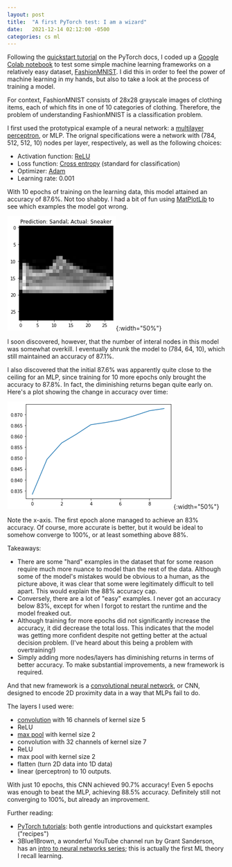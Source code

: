 ```yaml
---
layout: post
title:  "A first PyTorch test: I am a wizard"
date:   2021-12-14 02:12:00 -0500
categories: cs ml
---
```


Following the [quickstart tutorial](https://pytorch.org/tutorials/beginner/basics/quickstart_tutorial.html) on the PyTorch docs, I coded up a [Google Colab notebook](https://colab.research.google.com/drive/1HtPD7zb5sKBIkPb_ITskobCiXDw1Qxk-?usp=sharing) to test some simple machine learning frameworks on a relatively easy dataset, [FashionMNIST](https://github.com/zalandoresearch/fashion-mnist). I did this in order to feel the power of machine learning in my hands, but also to take a look at the process of training a model.

For context, FashionMNIST consists of 28x28 grayscale images of clothing items, each of which fits in one of 10 categories of clothing. Therefore, the problem of understanding FashionMNIST is a classification problem.

I first used the prototypical example of a neural network: a [multilayer perceptron](https://en.wikipedia.org/wiki/Multilayer_perceptron), or MLP. The orignal specifications were a network with (784, 512, 512, 10) nodes per layer, respectively, as well as the following choices:
* Activation function: [ReLU](https://pytorch.org/docs/stable/generated/torch.nn.ReLU.html)
* Loss function: [Cross entropy](https://pytorch.org/docs/stable/generated/torch.nn.CrossEntropyLoss.html) (standard for classification)
* Optimizer: [Adam](https://pytorch.org/docs/stable/generated/torch.optim.Adam.html)
* Learning rate: 0.001

With 10 epochs of training on the learning data, this model attained an accuracy of 87.6%. Not too shabby. I had a bit of fun using [MatPlotLib](https://matplotlib.org/) to see which examples the model got wrong.

![wrong-prediction-haha](/assets/prediction.png){:width="50%"}

I soon discovered, however, that the number of interal nodes in this model was somewhat overkill. I eventually shrunk the model to (784, 64, 10), which still maintained an accuracy of 87.1%.

I also discovered that the initial 87.6% was apparently quite close to the ceiling for an MLP, since training for 10 more epochs only brought the accuracy to 87.8%. In fact, the diminishing returns began quite early on. Here's a plot showing the change in accuracy over time:

![accuracy-over-time](/assets/accuracy.png){:width="50%"}

Note the x-axis. The first epoch alone managed to achieve an 83% accuracy. Of course, more accurate is better, but it would be ideal to somehow converge to 100%, or at least something above 88%.

Takeaways:
* There are some "hard" examples in the dataset that for some reason require much more nuance to model than the rest of the data. Although some of the model's mistakes would be obvious to a human, as the picture above, it was clear that some were legitimately difficult to tell apart. This would explain the 88% accuracy cap.
* Conversely, there are a lot of "easy" examples. I never got an accuracy below 83%, except for when I forgot to restart the runtime and the model freaked out.
* Although training for more epochs did not significantly increase the accuracy, it did decrease the total loss. This indicates that the model was getting more confident despite not getting better at the actual decision problem. (I've heard about this being a problem with overtraining!)
* Simply adding more nodes/layers has diminishing returns in terms of better accuracy. To make substantial improvements, a new framework is required.

And that new framework is a [convolutional neural network](https://en.wikipedia.org/wiki/Convolutional_neural_network), or CNN, designed to encode 2D proximity data in a way that MLPs fail to do.

The layers I used were:
* [convolution](https://en.wikipedia.org/wiki/Convolutional_neural_network#Convolutional_layer) with 16 channels of kernel size 5
* ReLU
* [max pool](https://en.wikipedia.org/wiki/Convolutional_neural_network#Pooling_layer) with kernel size 2
* convolution with 32 channels of kernel size 7
* ReLU
* max pool with kernel size 2
* flatten (turn 2D data into 1D data)
* linear (perceptron) to 10 outputs.

With just 10 epochs, this CNN achieved 90.7% accuracy! Even 5 epochs was enough to beat the MLP, achieving 88.5% accuracy. Definitely still not converging to 100%, but already an improvement.

Further reading:
* [PyTorch tutorials](https://pytorch.org/tutorials/): both gentle introductions and quickstart examples ("recipes")
* 3Blue1Brown, a wonderful YouTube channel run by Grant Sanderson, has an [intro to neural networks series](https://www.youtube.com/playlist?list=PLZHQObOWTQDNU6R1_67000Dx_ZCJB-3pi); this is actually the first ML theory I recall learning.

